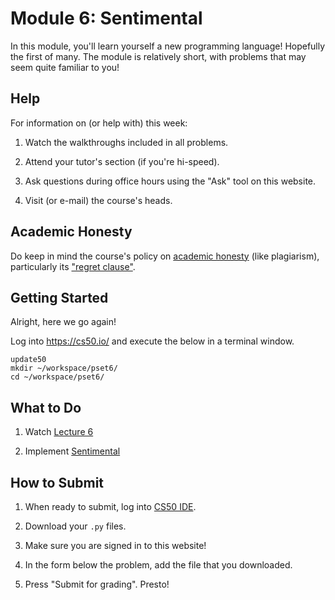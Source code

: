 # Module 6: Sentimental

In this module, you'll learn yourself a new programming language! Hopefully the first of many. The module is relatively short, with problems that may seem quite familiar to you!

## Help

For information on (or help with) this week:

1. Watch the walkthroughs included in all problems.

2. Attend your tutor's section (if you're hi-speed).

3. Ask questions during office hours using the "Ask" tool on this website.

4. Visit (or e-mail) the course's heads.

## Academic Honesty

Do keep in mind the course's policy on [academic honesty](/syllabus#academic_honesty) (like plagiarism), particularly its ["regret clause"](/syllabus#regret).

## Getting Started

Alright, here we go again!

Log into <https://cs50.io/> and execute the below in a terminal window.

    update50
    mkdir ~/workspace/pset6/
    cd ~/workspace/pset6/

## What to Do

1. Watch [Lecture 6](/lectures/lecture-6)

2. Implement [Sentimental](/problems/sentimental)

## How to Submit

1. When ready to submit, log into [CS50 IDE](https://cs50.io/).

2. Download your `.py` files.

3. Make sure you are signed in to this website!

4. In the form below the problem, add the file that you downloaded.

5. Press "Submit for grading". Presto!
